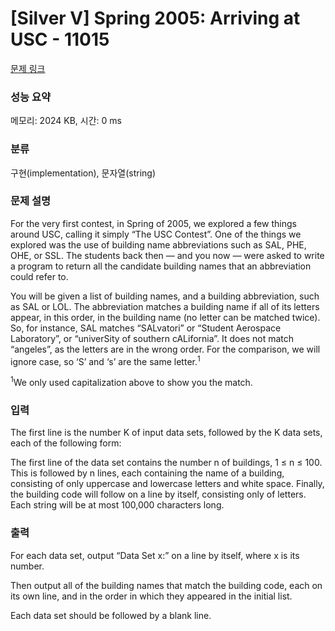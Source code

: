 # [Silver V] Spring 2005: Arriving at USC - 11015 

[문제 링크](https://www.acmicpc.net/problem/11015) 

### 성능 요약

메모리: 2024 KB, 시간: 0 ms

### 분류

구현(implementation), 문자열(string)

### 문제 설명

<p>For the very first contest, in Spring of 2005, we explored a few things around USC, calling it simply “The USC Contest”. One of the things we explored was the use of building name abbreviations such as SAL, PHE, OHE, or SSL. The students back then — and you now — were asked to write a program to return all the candidate building names that an abbreviation could refer to.</p>

<p>You will be given a list of building names, and a building abbreviation, such as SAL or LOL. The abbreviation matches a building name if all of its letters appear, in this order, in the building name (no letter can be matched twice). So, for instance, SAL matches “SALvatori” or “Student Aerospace Laboratory”, or “univerSity of southern cALifornia”. It does not match “angeles”, as the letters are in the wrong order. For the comparison, we will ignore case, so ‘S’ and ‘s’ are the same letter.<sup>1</sup></p>

<p><sup>1</sup>We only used capitalization above to show you the match.</p>

### 입력 

 <p>The first line is the number K of input data sets, followed by the K data sets, each of the following form:</p>

<p>The first line of the data set contains the number n of buildings, 1 ≤ n ≤ 100. This is followed by n lines, each containing the name of a building, consisting of only uppercase and lowercase letters and white space. Finally, the building code will follow on a line by itself, consisting only of letters. Each string will be at most 100,000 characters long.</p>

### 출력 

 <p>For each data set, output “Data Set x:” on a line by itself, where x is its number.</p>

<p>Then output all of the building names that match the building code, each on its own line, and in the order in which they appeared in the initial list.</p>

<p>Each data set should be followed by a blank line.</p>

